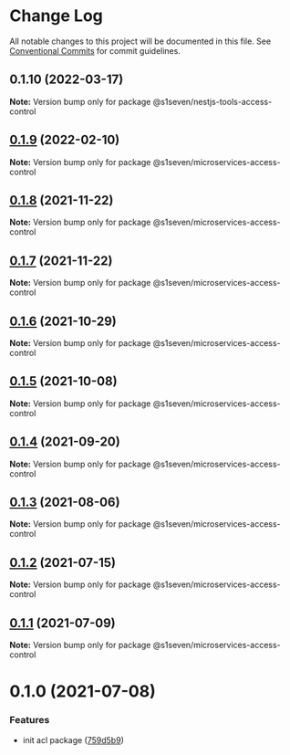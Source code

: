 # Change Log

All notable changes to this project will be documented in this file.
See [Conventional Commits](https://conventionalcommits.org) for commit guidelines.

## 0.1.10 (2022-03-17)

**Note:** Version bump only for package @s1seven/nestjs-tools-access-control





## [0.1.9](https://github.com/s1seven/microservices-common/compare/@s1seven/microservices-access-control@0.1.8...@s1seven/microservices-access-control@0.1.9) (2022-02-10)

**Note:** Version bump only for package @s1seven/microservices-access-control





## [0.1.8](https://github.com/s1seven/microservices-common/compare/@s1seven/microservices-access-control@0.1.7...@s1seven/microservices-access-control@0.1.8) (2021-11-22)

**Note:** Version bump only for package @s1seven/microservices-access-control





## [0.1.7](https://github.com/s1seven/microservices-common/compare/@s1seven/microservices-access-control@0.1.6...@s1seven/microservices-access-control@0.1.7) (2021-11-22)

**Note:** Version bump only for package @s1seven/microservices-access-control





## [0.1.6](https://github.com/s1seven/microservices-common/compare/@s1seven/microservices-access-control@0.1.5...@s1seven/microservices-access-control@0.1.6) (2021-10-29)

**Note:** Version bump only for package @s1seven/microservices-access-control





## [0.1.5](https://github.com/s1seven/microservices-common/compare/@s1seven/microservices-access-control@0.1.4...@s1seven/microservices-access-control@0.1.5) (2021-10-08)

**Note:** Version bump only for package @s1seven/microservices-access-control





## [0.1.4](https://github.com/s1seven/microservices-common/compare/@s1seven/microservices-access-control@0.1.3...@s1seven/microservices-access-control@0.1.4) (2021-09-20)

**Note:** Version bump only for package @s1seven/microservices-access-control





## [0.1.3](https://github.com/s1seven/microservices-common/compare/@s1seven/microservices-access-control@0.1.2...@s1seven/microservices-access-control@0.1.3) (2021-08-06)

**Note:** Version bump only for package @s1seven/microservices-access-control





## [0.1.2](https://github.com/s1seven/microservices-common/compare/@s1seven/microservices-access-control@0.1.1...@s1seven/microservices-access-control@0.1.2) (2021-07-15)

**Note:** Version bump only for package @s1seven/microservices-access-control





## [0.1.1](https://github.com/s1seven/microservices-common/compare/@s1seven/microservices-access-control@0.1.0...@s1seven/microservices-access-control@0.1.1) (2021-07-09)

**Note:** Version bump only for package @s1seven/microservices-access-control





# 0.1.0 (2021-07-08)


### Features

* init acl package ([759d5b9](https://github.com/s1seven/microservices-common/commit/759d5b9fbd7822bc863d5b171b08bbfce285dae6))
